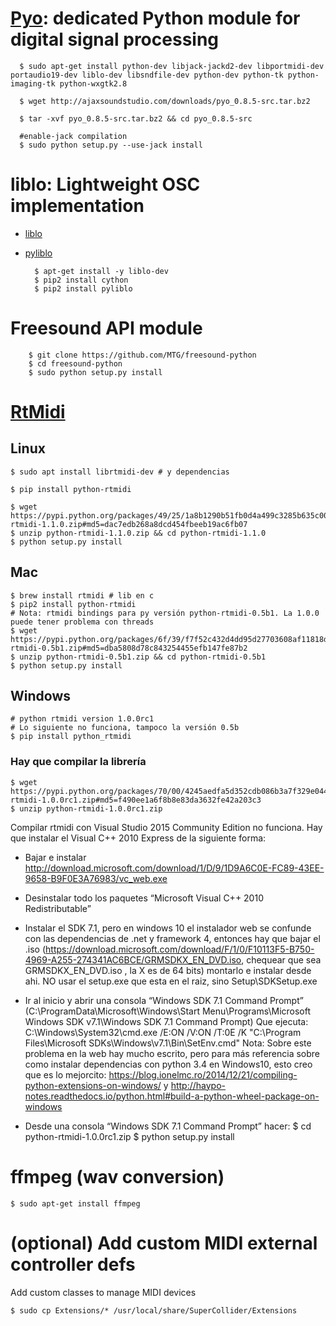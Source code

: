 
# [Pyo](http://ajaxsoundstudio.com/software/pyo/): dedicated Python module for digital signal processing

      $ sudo apt-get install python-dev libjack-jackd2-dev libportmidi-dev portaudio19-dev liblo-dev libsndfile-dev python-dev python-tk python-imaging-tk python-wxgtk2.8

      $ wget http://ajaxsoundstudio.com/downloads/pyo_0.8.5-src.tar.bz2

      $ tar -xvf pyo_0.8.5-src.tar.bz2 && cd pyo_0.8.5-src

      #enable-jack compilation
      $ sudo python setup.py --use-jack install


# liblo: Lightweight OSC implementation

* [liblo](http://liblo.sourceforge.net/)
* [pyliblo](http://das.nasophon.de/pyliblo/)

        $ apt-get install -y liblo-dev
        $ pip2 install cython 
        $ pip2 install pyliblo 


# Freesound API module

        $ git clone https://github.com/MTG/freesound-python
        $ cd freesound-python
        $ sudo python setup.py install

# [RtMidi](https://pypi.python.org/pypi/python-rtmidi/)

## Linux
    $ sudo apt install librtmidi-dev # y dependencias

    $ pip install python-rtmidi
    
    $ wget https://pypi.python.org/packages/49/25/1a8b1290b51fb0d4a499c3285b635c005e30b8ff423fb116db61f3d80ca5/python-rtmidi-1.1.0.zip#md5=dac7edb268a8dcd454fbeeb19ac6fb07
    $ unzip python-rtmidi-1.1.0.zip && cd python-rtmidi-1.1.0
    $ python setup.py install

## Mac
    $ brew install rtmidi # lib en c
    $ pip2 install python-rtmidi
    # Nota: rtmidi bindings para py versión python-rtmidi-0.5b1. La 1.0.0 puede tener problema con threads
    $ wget https://pypi.python.org/packages/6f/39/f7f52c432d4dd95d27703608af11818d99db0b2163cec88958efcf7c10cf/python-rtmidi-0.5b1.zip#md5=dba5808d78c843254455efb147fe87b2
    $ unzip python-rtmidi-0.5b1.zip && cd python-rtmidi-0.5b1
    $ python setup.py install

## Windows
    # python rtmidi version 1.0.0rc1
    # Lo siguiente no funciona, tampoco la versión 0.5b
    $ pip install python_rtmidi 

### Hay que compilar la librería
    $ wget https://pypi.python.org/packages/70/00/4245aedfa5d352cdb086b3a7f329e0446bd13995d2ef69fe3c2a46ca6cee/python-rtmidi-1.0.0rc1.zip#md5=f490ee1a6f8b8e83da3632fe42a203c3
    $ unzip python-rtmidi-1.0.0rc1.zip

Compilar rtmidi con Visual Studio 2015 Community Edition no funciona. Hay que instalar el Visual C++ 2010 Express de la siguiente forma:
* Bajar e instalar http://download.microsoft.com/download/1/D/9/1D9A6C0E-FC89-43EE-9658-B9F0E3A76983/vc_web.exe
* Desinstalar todo los paquetes “Microsoft Visual C++ 2010 Redistributable”
* Instalar el SDK 7.1, pero en windows 10 el instalador web se confunde con las dependencias de .net y  framework 4, entonces hay que bajar el .iso (https://download.microsoft.com/download/F/1/0/F10113F5-B750-4969-A255-274341AC6BCE/GRMSDKX_EN_DVD.iso, chequear que sea GRMSDKX_EN_DVD.iso , la X es de 64 bits) montarlo e instalar desde ahi. NO usar el setup.exe que esta en el raiz, sino Setup\SDKSetup.exe
* Ir al inicio y abrir una consola “Windows SDK 7.1 Command Prompt” (C:\ProgramData\Microsoft\Windows\Start Menu\Programs\Microsoft Windows SDK v7.1\Windows SDK 7.1 Command Prompt) Que ejecuta: C:\Windows\System32\cmd.exe /E:ON /V:ON /T:0E /K "C:\Program Files\Microsoft SDKs\Windows\v7.1\Bin\SetEnv.cmd"
Nota: Sobre este problema en la web hay mucho escrito, pero para más referencia sobre como instalar dependencias con python 3.4 en Windows10, esto creo que es lo mejorcito:
https://blog.ionelmc.ro/2014/12/21/compiling-python-extensions-on-windows/
y
http://haypo-notes.readthedocs.io/python.html#build-a-python-wheel-package-on-windows


* Desde una consola “Windows SDK 7.1 Command Prompt” hacer:
    $ cd python-rtmidi-1.0.0rc1.zip
    $ python setup.py install

# ffmpeg (wav conversion)

    $ sudo apt-get install ffmpeg

# (optional) Add custom MIDI external controller defs

Add custom classes to manage MIDI devices

    $ sudo cp Extensions/* /usr/local/share/SuperCollider/Extensions 